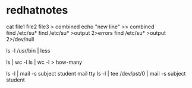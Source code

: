 # redhatnotes

cat file1 file2 file3 > combined
echo "new line" >> combined  
find /etc/su*
find /etc/su* >output 2>errors
find /etc/su* >output 2>/dev/null

ls -l /usr/bin | less

ls  | wc -l
ls  | wc -l > how-many

ls -l | mail -s subject student
mail
tty
ls -l | tee /dev/pst/0 | mail -s subject student



